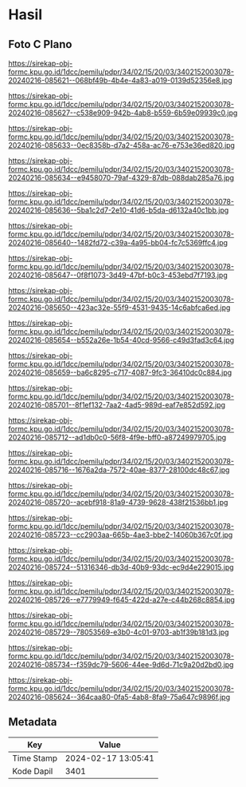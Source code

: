 # Hasil

## Foto C Plano

https://sirekap-obj-formc.kpu.go.id/1dcc/pemilu/pdpr/34/02/15/20/03/3402152003078-20240216-085621--068bf49b-4b4e-4a83-a019-0139d52356e8.jpg

https://sirekap-obj-formc.kpu.go.id/1dcc/pemilu/pdpr/34/02/15/20/03/3402152003078-20240216-085627--c538e909-942b-4ab8-b559-6b59e09939c0.jpg

https://sirekap-obj-formc.kpu.go.id/1dcc/pemilu/pdpr/34/02/15/20/03/3402152003078-20240216-085633--0ec8358b-d7a2-458a-ac76-e753e36ed820.jpg

https://sirekap-obj-formc.kpu.go.id/1dcc/pemilu/pdpr/34/02/15/20/03/3402152003078-20240216-085634--e9458070-79af-4329-87db-088dab285a76.jpg

https://sirekap-obj-formc.kpu.go.id/1dcc/pemilu/pdpr/34/02/15/20/03/3402152003078-20240216-085636--5ba1c2d7-2e10-41d6-b5da-d6132a40c1bb.jpg

https://sirekap-obj-formc.kpu.go.id/1dcc/pemilu/pdpr/34/02/15/20/03/3402152003078-20240216-085640--1482fd72-c39a-4a95-bb04-fc7c5369ffc4.jpg

https://sirekap-obj-formc.kpu.go.id/1dcc/pemilu/pdpr/34/02/15/20/03/3402152003078-20240216-085647--0f8f1073-3d49-47bf-b0c3-453ebd7f7193.jpg

https://sirekap-obj-formc.kpu.go.id/1dcc/pemilu/pdpr/34/02/15/20/03/3402152003078-20240216-085650--423ac32e-55f9-4531-9435-14c6abfca6ed.jpg

https://sirekap-obj-formc.kpu.go.id/1dcc/pemilu/pdpr/34/02/15/20/03/3402152003078-20240216-085654--b552a26e-1b54-40cd-9566-c49d3fad3c64.jpg

https://sirekap-obj-formc.kpu.go.id/1dcc/pemilu/pdpr/34/02/15/20/03/3402152003078-20240216-085659--ba6c8295-c717-4087-9fc3-36410dc0c884.jpg

https://sirekap-obj-formc.kpu.go.id/1dcc/pemilu/pdpr/34/02/15/20/03/3402152003078-20240216-085701--8f1ef132-7aa2-4ad5-989d-eaf7e852d592.jpg

https://sirekap-obj-formc.kpu.go.id/1dcc/pemilu/pdpr/34/02/15/20/03/3402152003078-20240216-085712--ad1db0c0-56f8-4f9e-bff0-a87249979705.jpg

https://sirekap-obj-formc.kpu.go.id/1dcc/pemilu/pdpr/34/02/15/20/03/3402152003078-20240216-085716--1676a2da-7572-40ae-8377-28100dc48c67.jpg

https://sirekap-obj-formc.kpu.go.id/1dcc/pemilu/pdpr/34/02/15/20/03/3402152003078-20240216-085720--acebf918-81a9-4739-9628-438f21536bb1.jpg

https://sirekap-obj-formc.kpu.go.id/1dcc/pemilu/pdpr/34/02/15/20/03/3402152003078-20240216-085723--cc2903aa-665b-4ae3-bbe2-14060b367c0f.jpg

https://sirekap-obj-formc.kpu.go.id/1dcc/pemilu/pdpr/34/02/15/20/03/3402152003078-20240216-085724--51316346-db3d-40b9-93dc-ec9d4e229015.jpg

https://sirekap-obj-formc.kpu.go.id/1dcc/pemilu/pdpr/34/02/15/20/03/3402152003078-20240216-085726--e7779949-f645-422d-a27e-c44b268c8854.jpg

https://sirekap-obj-formc.kpu.go.id/1dcc/pemilu/pdpr/34/02/15/20/03/3402152003078-20240216-085729--78053569-e3b0-4c01-9703-ab1f39b181d3.jpg

https://sirekap-obj-formc.kpu.go.id/1dcc/pemilu/pdpr/34/02/15/20/03/3402152003078-20240216-085734--f359dc79-5606-44ee-9d6d-71c9a20d2bd0.jpg

https://sirekap-obj-formc.kpu.go.id/1dcc/pemilu/pdpr/34/02/15/20/03/3402152003078-20240216-085624--364caa80-0fa5-4ab8-8fa9-75a647c9896f.jpg


## Metadata

| Key        | Value               |
| ---------- | ------------------- |
| Time Stamp | 2024-02-17 13:05:41 |
| Kode Dapil | 3401                |



